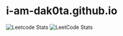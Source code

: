 # i-am-dak0ta.github.io
![Leetcode Stats](https://leetcard.jacoblin.cool/i_am_dak0ta)
![LeetCode Stats](https://leetcard.jacoblin.cool/i_am_dak0ta?theme=nord&font=Fira%20Sans)
